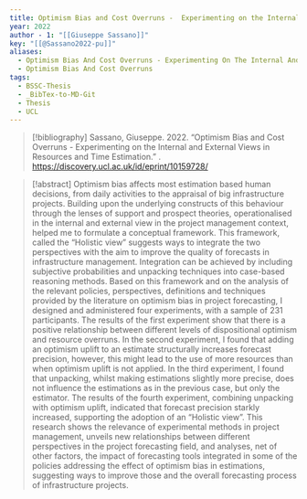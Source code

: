 ```yaml
---
title: Optimism Bias and Cost Overruns -  Experimenting on the Internal and External Views in Resources and Time Estimation
year: 2022
author - 1: "[[Giuseppe Sassano]]"
key: "[[@Sassano2022-pu]]"
aliases:
  - Optimism Bias And Cost Overruns - Experimenting On The Internal And External Views In Resources And Time Estimation
  - Optimism Bias And Cost Overruns
tags:
  - BSSC-Thesis
  - _BibTex-to-MD-Git
  - Thesis
  - UCL
---
```


> [!bibliography]
> Sassano, Giuseppe. 2022. “Optimism Bias and Cost Overruns -  Experimenting on the Internal and External Views in Resources and Time Estimation.” . https://discovery.ucl.ac.uk/id/eprint/10159728/

> [!abstract]
> Optimism bias affects most estimation based human decisions, from daily activities to the appraisal of big infrastructure projects. Building upon the underlying constructs of this behaviour through the lenses of support and prospect theories, operationalised in the internal and external view in the project management context, helped me to formulate a conceptual framework. This framework, called the “Holistic view” suggests ways to integrate the two perspectives with the aim to improve the quality of forecasts in infrastructure management. Integration can be achieved by including subjective probabilities and unpacking techniques into case-based reasoning methods. Based on this framework and on the analysis of the relevant policies, perspectives, definitions and techniques provided by the literature on optimism bias in project forecasting, I designed and administered four experiments, with a sample of 231 participants. The results of the first experiment show that there is a positive relationship between different levels of dispositional optimism and resource overruns. In the second experiment, I found that adding an optimism uplift to an estimate structurally increases forecast precision, however, this might lead to the use of more resources than when optimism uplift is not applied. In the third experiment, I found that unpacking, whilst making estimations slightly more precise, does not influence the estimations as in the previous case, but only the estimator. The results of the fourth experiment, combining unpacking with optimism uplift, indicated that forecast precision starkly increased, supporting the adoption of an “Holistic view”. This research shows the relevance of experimental methods in project management, unveils new relationships between different perspectives in the project forecasting field, and analyses, net of other factors, the impact of forecasting tools integrated in some of the policies addressing the effect of optimism bias in estimations, suggesting ways to improve those and the overall forecasting process of infrastructure projects.